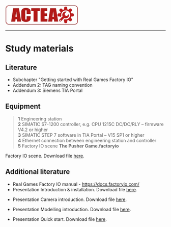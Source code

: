 
![ACTEA](../Logo_ACTEA_2.jpg)
_____________________________________
# Study materials
## Literature
*  Subchapter "Getting started with Real Games Factory IO"
*  Addendum 2: TAG naming convention
*  Addendum 3: Siemens TIA Portal

## Equipment
>   **1** Engineering station <br>
>   **2** SIMATIC S7-1200 controller, e.g. CPU 1215C DC/DC/RLY – firmware V4.2 or higher <br>
>   **3** SIMATIC STEP 7 software in TIA Portal – V15 SP1 or higher <br>
>   **4** Ethernet connection between engineering station and controller <br>
>   **5** Factory IO scene **The Pusher Game.factoryio**

Factory IO scene. Download file <a href="./Ex03/Documents/The_Pusher_Game.factoryio">here</a>.</p>

## Additional literature
*  Real Games Factory IO manual - https://docs.factoryio.com/
*  Presentation Introduction & installation. Download file <a href="./Ex03/Documents/00-factoryio-introduction-installation.pptx">here</a>.</p>
*  Presentation Camera introduction. Download file <a href="./Ex03/Documents/01-factoryio-introduction-camera.pptx">here</a>.</p>
*  Presentation Modelling introduction. Download file <a href="./Ex03/Documents/02-factoryio-introduction-modelling.pptx">here</a>.</p>
*  Presentation Quick start. Download file <a href="./Ex03/Documents/03-factoryio-quick-start.pptx">here</a>.</p>

